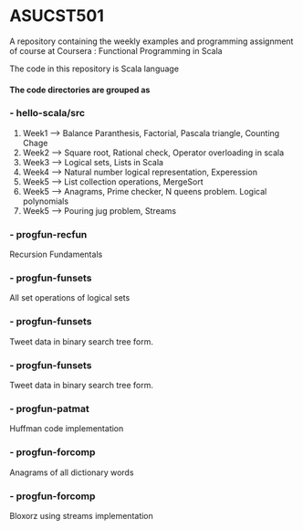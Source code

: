# ASUCST501

A repository containing the weekly examples and programming assignment of course at Coursera : Functional Programming in Scala

The code in this repository is Scala language

#### The code directories are grouped as

### - hello-scala/src
   1. Week1
    --> Balance Paranthesis, Factorial, Pascala triangle, Counting Chage 
   2. Week2
    --> Square root, Rational check, Operator overloading in scala
   3. Week3
   --> Logical sets, Lists in Scala
   4. Week4
  	--> Natural number logical representation, Experession
   5. Week5
    --> List collection operations, MergeSort
   6. Week5
    --> Anagrams, Prime checker, N queens problem. Logical polynomials 
   7. Week5
    --> Pouring jug problem, Streams

### - progfun-recfun
Recursion Fundamentals

### - progfun-funsets
   All set operations of logical sets

### - progfun-funsets
   Tweet data in binary search tree form.

### - progfun-funsets
   Tweet data in binary search tree form.

### - progfun-patmat
   Huffman code implementation

### - progfun-forcomp
   Anagrams of all dictionary words

### - progfun-forcomp
   Bloxorz using streams implementation